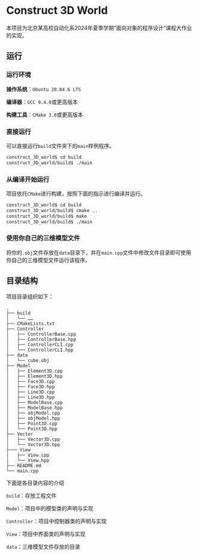 # Construct 3D World

本项目为北京某高校自动化系2024年夏季学期“面向对象的程序设计”课程大作业的实现。

## 运行

### 运行环境

**操作系统**：`Ubuntu 20.04.6 LTS`

**编译器**：`GCC 9.4.0`或更高版本

**构建工具**：`CMake 3.0`或更高版本

### 直接运行

可以直接运行`build`文件夹下的`main`样例程序。

```bash
construct_3D_world$ cd build
construct_3D_world/build$ ./main
```

### 从编译开始运行

项目依托`CMake`进行构建，按照下面的指示进行编译并运行。

```bash
construct_3D_world$ cd build
construct_3D_world/build$ cmake ..
construct_3D_world/build$ make
construct_3D_world/build$ ./main
```

### 使用你自己的三维模型文件

将你的`.obj`文件存放在`data`目录下，并在`main.cpp`文件中修改文件目录即可使用你自己的三维模型文件运行该程序。

## 目录结构

项目目录组织如下：

```
.
├── build
│   └── ……
├── CMakeLists.txt
├── Controller
│   ├── ControllerBase.cpp
│   ├── ControllerBase.hpp
│   ├── ControllerCLI.cpp
│   └── ControllerCLI.hpp
├── data
│   └── cube.obj
├── Model
│   ├── Element3D.cpp
│   ├── Element3D.hpp
│   ├── Face3D.cpp
│   ├── Face3D.hpp
│   ├── Line3D.cpp
│   ├── Line3D.hpp
│   ├── ModelBase.cpp
│   ├── ModelBase.hpp
│   ├── objModel.cpp
│   ├── objModel.hpp
│   ├── Point3D.cpp
│   └── Point3D.hpp
├── Vector
│   ├── Vector3D.cpp
│   └── Vector3D.hpp
├─── View
|   ├── View.cpp
|   └── View.hpp
├── README.md
└── main.cpp
```

下面是各目录内容的介绍

`build`：存放工程文件

`Model`：项目中的模型类的声明与实现

`Controller`：项目中控制器类的声明与实现

`View`：项目中界面类的声明与实现

`data`：三维模型文件存放的目录

